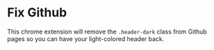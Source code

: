 # Fix Github

This chrome extension will remove the `.header-dark` class from Github pages so you can have your light-colored header back.
